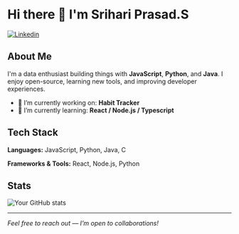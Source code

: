 
# Hi there 👋 I'm **Srihari Prasad.S**

[![Linkedin](https://img.shields.io/badge/-LinkedIn-0A66C2?style=flat&logo=linkedin&logoColor=white)](https://linkedin.com/in/srihariprasad7078)



## About Me

I'm a data enthusiast building things with **JavaScript**, **Python**, and **Java**. I enjoy open-source, learning new tools, and improving developer experiences.

- 🔭 I’m currently working on: **Habit Tracker**
- 🌱 I’m currently learning: **React / Node.js / Typescript**

## Tech Stack

**Languages:** JavaScript, Python, Java, C

**Frameworks & Tools:** React, Node.js, Python


## Stats

![Your GitHub stats](https://github-readme-stats.vercel.app/api?username=srihariprasad297-blip&show_icons=true&theme=radical)

---

*Feel free to reach out — I’m open to collaborations!*
